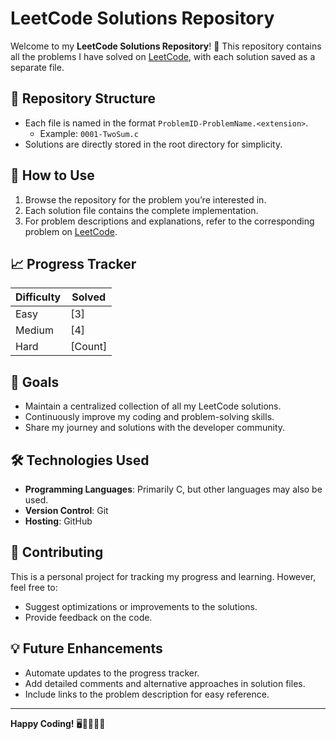 # LeetCode Solutions Repository

Welcome to my **LeetCode Solutions Repository**! 🚀 This repository contains all the problems I have solved on [LeetCode](https://leetcode.com), with each solution saved as a separate file.

## 📂 Repository Structure


- Each file is named in the format `ProblemID-ProblemName.<extension>`.  
  - Example: `0001-TwoSum.c`
- Solutions are directly stored in the root directory for simplicity.

## 📝 How to Use

1. Browse the repository for the problem you’re interested in.  
2. Each solution file contains the complete implementation.  
3. For problem descriptions and explanations, refer to the corresponding problem on [LeetCode](https://leetcode.com).

## 📈 Progress Tracker

| **Difficulty** | **Solved** |
|----------------|------------|
| Easy           | [3]        |
| Medium         | [4]        |
| Hard           | [Count]    |

## 🚀 Goals

- Maintain a centralized collection of all my LeetCode solutions.
- Continuously improve my coding and problem-solving skills.
- Share my journey and solutions with the developer community.

## 🛠️ Technologies Used

- **Programming Languages**: Primarily C, but other languages may also be used.
- **Version Control**: Git
- **Hosting**: GitHub

## 🤝 Contributing

This is a personal project for tracking my progress and learning. However, feel free to:
- Suggest optimizations or improvements to the solutions.
- Provide feedback on the code.

## 💡 Future Enhancements

- Automate updates to the progress tracker.
- Add detailed comments and alternative approaches in solution files.
- Include links to the problem description for easy reference.

---

**Happy Coding!** 🖥️👨‍💻👩‍💻
